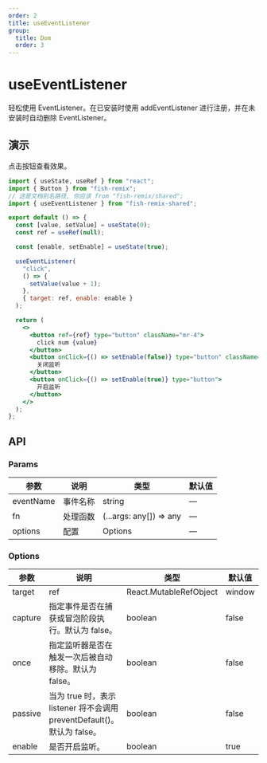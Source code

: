 ```yaml
---
order: 2
title: useEventListener
group:
  title: Dom
  order: 3
---
```


# useEventListener

轻松使用 EventListener。在已安装时使用 addEventListener 进行注册，并在未安装时自动删除 EventListener。

## 演示

点击按钮查看效果。

```jsx
import { useState, useRef } from "react";
import { Button } from "fish-remix";
// 这是文档别名路径, 你应该 from "fish-remix/shared";
import { useEventListener } from "fish-remix-shared";

export default () => {
  const [value, setValue] = useState(0);
  const ref = useRef(null);

  const [enable, setEnable] = useState(true);

  useEventListener(
    "click",
    () => {
      setValue(value + 1);
    },
    { target: ref, enable: enable }
  );

  return (
    <>
      <button ref={ref} type="button" className="mr-4">
        click num {value}
      </button>
      <button onClick={() => setEnable(false)} type="button" className="mr-4">
        关闭监听
      </button>
      <button onClick={() => setEnable(true)} type="button">
        开启监听
      </button>
    </>
  );
};
```

## API

### Params

| 参数      | 说明     | 类型                    | 默认值 |
| --------- | -------- | ----------------------- | ------ |
| eventName | 事件名称 | string                  | —      |
| fn        | 处理函数 | (...args: any[]) => any | —      |
| options   | 配置     | Options                 | —      |

### Options

| 参数    | 说明                                                                    | 类型                   | 默认值 |
| ------- | ----------------------------------------------------------------------- | ---------------------- | ------ |
| target  | ref                                                                     | React.MutableRefObject | window |
| capture | 指定事件是否在捕获或冒泡阶段执行。默认为 false。                        | boolean                | false  |
| once    | 指定监听器是否在触发一次后被自动移除。默认为 false。                    | boolean                | false  |
| passive | 当为 true 时，表示 listener 将不会调用 preventDefault()。默认为 false。 | boolean                | false  |
| enable  | 是否开启监听。                                                          | boolean                | true   |
